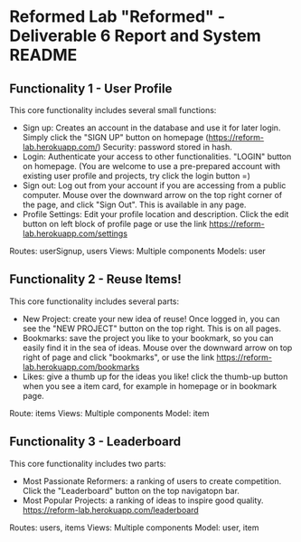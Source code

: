 Reformed Lab "Reformed" - Deliverable 6 Report and System README
=================
Functionality 1 - User Profile
----------
This core functionality includes several small functions:
 - Sign up: Creates an account in the database and use it for later login. Simply click the "SIGN UP" button on homepage (https://reform-lab.herokuapp.com/) Security: password stored in hash.
 - Login: Authenticate your access to other functionalities. "LOGIN" button on homepage. (You are welcome to use a pre-prepared account with existing user profile and projects, try click the login button =)
 - Sign out: Log out from your account if you are accessing from a public computer. Mouse over the downward arrow on the top right corner of the page, and click "Sign Out". This is available in any page.
 - Profile Settings: Edit your profile location and description. Click the edit button on left block of profile page or use the link https://reform-lab.herokuapp.com/settings
 
Routes: userSignup, users
Views: Multiple components
Models: user


Functionality 2 - Reuse Items!
----------
This core functionality includes several parts:
 - New Project: create your new idea of reuse! Once logged in, you can see the "NEW PROJECT" button on the top right. This is on all pages.
 - Bookmarks: save the project you like to your bookmark, so you can easily find it in the sea of ideas. Mouse over the downward arrow on top right of page and click "bookmarks", or use the link https://reform-lab.herokuapp.com/bookmarks
 - Likes: give a thumb up for the ideas you like! click the thumb-up button when you see a item card, for example in homepage or in bookmark page.
 
 Route: items
 Views: Multiple components
 Model: item
 
 
 Functionality 3 - Leaderboard
 ----------
 This core functionality includes two parts:
  - Most Passionate Reformers: a ranking of users to create competition. Click the "Leaderboard" button on the top navigatopn bar. 
  - Most Popular Projects: a ranking of ideas to inspire good quality. https://reform-lab.herokuapp.com/leaderboard
  
  Routes: users, items
  Views: Multiple components
  Model: user, item
